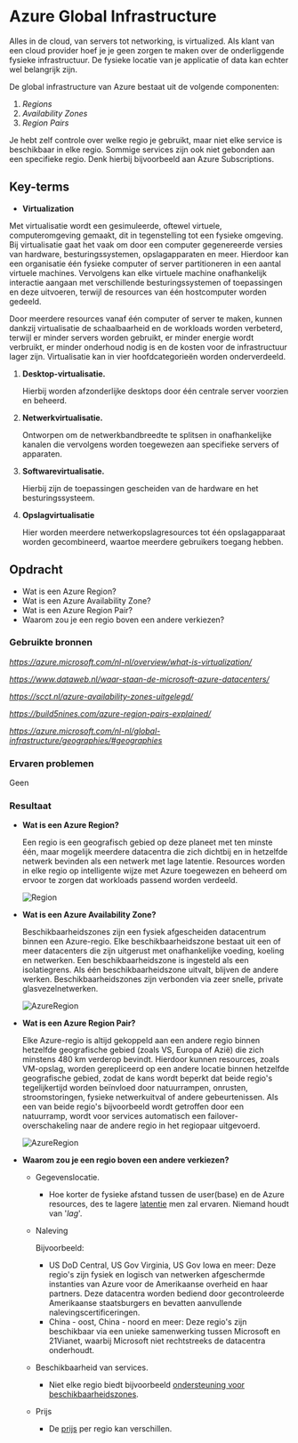 # **Azure Global Infrastructure**

Alles in de cloud, van servers tot networking, is virtualized. Als klant van een cloud provider hoef je je geen zorgen te maken over de onderliggende fysieke infrastructuur. De fysieke locatie van je applicatie of data kan echter wel belangrijk zijn.

De global infrastructure van Azure bestaat uit de volgende componenten:
1. *Regions*
2. *Availability Zones*
3. *Region Pairs*

Je hebt zelf controle over welke regio je gebruikt, maar niet elke service is beschikbaar in elke regio. Sommige services zijn ook niet gebonden aan een specifieke regio. Denk hierbij bijvoorbeeld aan Azure Subscriptions.

## **Key-terms**

- **Virtualization**

Met virtualisatie wordt een gesimuleerde, oftewel virtuele, computeromgeving gemaakt, dit in tegenstelling tot een fysieke omgeving. Bij virtualisatie gaat het vaak om door een computer gegenereerde versies van hardware, besturingssystemen, opslagapparaten en meer. Hierdoor kan een organisatie één fysieke computer of server partitioneren in een aantal virtuele machines. Vervolgens kan elke virtuele machine onafhankelijk interactie aangaan met verschillende besturingssystemen of toepassingen en deze uitvoeren, terwijl de resources van één hostcomputer worden gedeeld.

Door meerdere resources vanaf één computer of server te maken, kunnen dankzij virtualisatie de schaalbaarheid en de workloads worden verbeterd, terwijl er minder servers worden gebruikt, er minder energie wordt verbruikt, er minder onderhoud nodig is en de kosten voor de infrastructuur lager zijn. Virtualisatie kan in vier hoofdcategorieën worden onderverdeeld. 

1. **Desktop-virtualisatie.** 

    Hierbij worden afzonderlijke desktops door één centrale server voorzien en beheerd.

2. **Netwerkvirtualisatie.** 

    Ontworpen om de netwerkbandbreedte te splitsen in onafhankelijke kanalen die vervolgens worden toegewezen aan specifieke servers of apparaten.

 3. **Softwarevirtualisatie.**
 
    Hierbij zijn de toepassingen gescheiden van de hardware en het besturingssysteem.

4. **Opslagvirtualisatie** 

    Hier worden meerdere netwerkopslagresources tot één opslagapparaat worden gecombineerd, waartoe meerdere gebruikers toegang hebben.

## **Opdracht**

- Wat is een Azure Region?
- Wat is een Azure Availability Zone?
- Wat is een Azure Region Pair?
- Waarom zou je een regio boven een andere verkiezen?

### **Gebruikte bronnen**

*<https://azure.microsoft.com/nl-nl/overview/what-is-virtualization/>*

*<https://www.dataweb.nl/waar-staan-de-microsoft-azure-datacenters/>*

*<https://scct.nl/azure-availability-zones-uitgelegd/>*

*<https://build5nines.com/azure-region-pairs-explained/>*

*<https://azure.microsoft.com/nl-nl/global-infrastructure/geographies/#geographies>*

### **Ervaren problemen**

Geen

### **Resultaat**

- **Wat is een Azure Region?**

    Een regio is een geografisch gebied op deze planeet met ten minste één, maar mogelijk meerdere datacentra die zich dichtbij en in hetzelfde netwerk bevinden als een netwerk met lage latentie. Resources worden in elke regio op intelligente wijze met Azure toegewezen en beheerd om ervoor te zorgen dat workloads passend worden verdeeld.

    ![Region](https://docs.microsoft.com/nl-nl/learn/azure-fundamentals/azure-architecture-fundamentals/media/regions-small-be724495.png)

- **Wat is een Azure Availability Zone?**

    Beschikbaarheidszones zijn een fysiek afgescheiden datacentrum binnen een Azure-regio. Elke beschikbaarheidszone bestaat uit een of meer datacenters die zijn uitgerust met onafhankelijke voeding, koeling en netwerken. Een beschikbaarheidszone is ingesteld als een isolatiegrens. Als één beschikbaarheidszone uitvalt, blijven de andere werken. Beschikbaarheidszones zijn verbonden via zeer snelle, private glasvezelnetwerken.

    ![AzureRegion](https://docs.microsoft.com/nl-nl/learn/azure-fundamentals/azure-architecture-fundamentals/media/availability-zones-5c3c490c.png)

- **Wat is een Azure Region Pair?**

    Elke Azure-regio is altijd gekoppeld aan een andere regio binnen hetzelfde geografische gebied (zoals VS, Europa of Azië) die zich minstens 480 km verderop bevindt. Hierdoor kunnen resources, zoals VM-opslag, worden gerepliceerd op een andere locatie binnen hetzelfde geografische gebied, zodat de kans wordt beperkt dat beide regio's tegelijkertijd worden beïnvloed door natuurrampen, onrusten, stroomstoringen, fysieke netwerkuitval of andere gebeurtenissen. Als een van beide regio's bijvoorbeeld wordt getroffen door een natuurramp, wordt voor services automatisch een failover-overschakeling naar de andere regio in het regiopaar uitgevoerd.

    ![AzureRegion](https://docs.microsoft.com/nl-nl/learn/azure-fundamentals/azure-architecture-fundamentals/media/region-pairs-d9eb9728.png)

- **Waarom zou je een regio boven een andere verkiezen?**

    - Gegevenslocatie.
       
        - Hoe korter de fysieke afstand tussen de user(base) en de Azure resources, des te lagere [latentie](https://nl.wikipedia.org/wiki/Latentie) men zal ervaren. Niemand houdt van '*lag*'.

    - Naleving
        
        Bijvoorbeeld:
        - US DoD Central, US Gov Virginia, US Gov Iowa en meer: Deze regio's zijn fysiek en logisch van netwerken afgeschermde instanties van Azure voor de Amerikaanse overheid en haar partners. Deze datacentra worden bediend door gecontroleerde Amerikaanse staatsburgers en bevatten aanvullende nalevingscertificeringen.
        - China - oost, China - noord en meer: Deze regio's zijn beschikbaar via een unieke samenwerking tussen Microsoft en 21Vianet, waarbij Microsoft niet rechtstreeks de datacentra onderhoudt.

    - Beschikbaarheid van services. 
        
        - Niet elke regio biedt bijvoorbeeld [ondersteuning voor beschikbaarheidszones](https://docs.microsoft.com/nl-nl/azure/availability-zones/az-region).

    - Prijs

        - De [prijs](https://azureprice.net/regions) per regio kan verschillen.